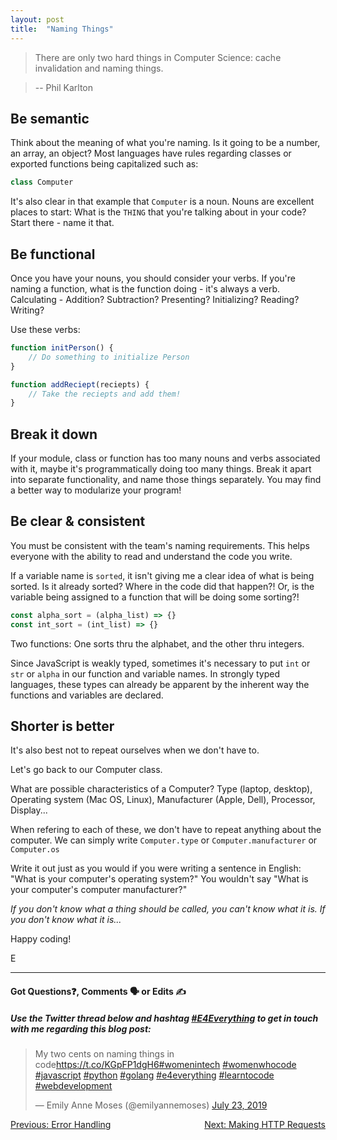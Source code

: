```yaml
---
layout: post
title:  "Naming Things"
---
```


> There are only two hard things in Computer Science:
> cache invalidation and naming things.

> -- Phil Karlton

## Be semantic

Think about the meaning of what you're naming. Is it going to be a number, an array, an object? Most languages have rules regarding classes or exported functions being capitalized such as:

```javascript
class Computer
```

It's also clear in that example that `Computer` is a noun. Nouns are excellent places to start: What is the `THING` that you're talking about in your code? Start there - name it that.

## Be functional

Once you have your nouns, you should consider your verbs.  If you're naming a function, what is the function doing - it's always a verb. Calculating - Addition? Subtraction? Presenting? Initializing? Reading? Writing?

Use these verbs:

```javascript
function initPerson() {
    // Do something to initialize Person
}
```

```javascript
function addReciept(reciepts) {
    // Take the reciepts and add them!
}
```

## Break it down

If your module, class or function has too many nouns and verbs associated with it, maybe it's programmatically doing too many things. Break it apart into separate functionality, and name those things separately. You may find a better way to modularize your program!

## Be clear & consistent

You must be consistent with the team's naming requirements. This helps everyone with the ability to read and understand the code you write. 

If a variable name is `sorted`, it isn't giving me a clear idea of what is being sorted. Is it already sorted? Where in the code did that happen?! Or, is the variable being assigned to a function that will be doing some sorting?!

```javascript
const alpha_sort = (alpha_list) => {}
const int_sort = (int_list) => {}
```

Two functions: One sorts thru the alphabet, and the other thru integers. 

Since JavaScript is weakly typed, sometimes it's necessary to put `int` or `str` or `alpha` in our function and variable names. In strongly typed languages, these types can already be apparent by the inherent way the functions and variables are declared.

## Shorter is better

It's also best not to repeat ourselves when we don't have to.

Let's go back to our Computer class.

What are possible characteristics of a Computer? Type (laptop, desktop), Operating system (Mac OS, Linux), Manufacturer (Apple, Dell), Processor, Display...

When refering to each of these, we don't have to repeat anything about the computer. We can simply write `Computer.type` or `Computer.manufacturer` or `Computer.os`

Write it out just as you would if you were writing a sentence in English: "What is your computer's operating system?" You wouldn't say "What is your computer's computer manufacturer?"

*If you don't know what a thing should be called, you can't know what it is. If you don't know what it is...*

Happy coding!

E
<hr>
<h4>Got Questions❓, Comments 🗣 or Edits ✍</h4>
<h5>Use the Twitter thread below and hashtag <a href="https://twitter.com/hashtag/e4everything?f=tweets&vertical=default&lang=en" target="_blank">#E4Everything</a> to get in touch with me regarding this blog post:</h5>

<blockquote class="twitter-tweet"><p lang="en" dir="ltr">My two cents on naming things in code<a href="https://t.co/KGpFP1dgH6">https://t.co/KGpFP1dgH6</a><a href="https://twitter.com/hashtag/womenintech?src=hash&amp;ref_src=twsrc%5Etfw">#womenintech</a> <a href="https://twitter.com/hashtag/womenwhocode?src=hash&amp;ref_src=twsrc%5Etfw">#womenwhocode</a> <a href="https://twitter.com/hashtag/javascript?src=hash&amp;ref_src=twsrc%5Etfw">#javascript</a> <a href="https://twitter.com/hashtag/python?src=hash&amp;ref_src=twsrc%5Etfw">#python</a> <a href="https://twitter.com/hashtag/golang?src=hash&amp;ref_src=twsrc%5Etfw">#golang</a> <a href="https://twitter.com/hashtag/e4everything?src=hash&amp;ref_src=twsrc%5Etfw">#e4everything</a> <a href="https://twitter.com/hashtag/learntocode?src=hash&amp;ref_src=twsrc%5Etfw">#learntocode</a> <a href="https://twitter.com/hashtag/webdevelopment?src=hash&amp;ref_src=twsrc%5Etfw">#webdevelopment</a></p>&mdash; Emily Anne Moses (@emilyannemoses) <a href="https://twitter.com/emilyannemoses/status/1153730417465233408?ref_src=twsrc%5Etfw">July 23, 2019</a></blockquote> <script async src="https://platform.twitter.com/widgets.js" charset="utf-8"></script>

<span><a href="https://eamoses.github.io/blog/2019/07/12/errors.html" style="float:left;">Previous: Error Handling</a><a href="https://eamoses.github.io/blog/2019/08/02/axios-fetch.html" style="float:right;">Next: Making HTTP Requests</a></span>